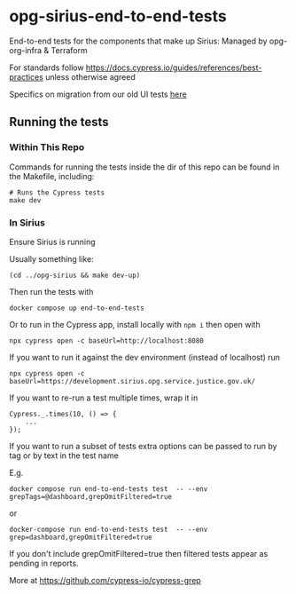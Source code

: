 # opg-sirius-end-to-end-tests

End-to-end tests for the components that make up Sirius: Managed by opg-org-infra &amp; Terraform

For standards follow https://docs.cypress.io/guides/references/best-practices unless otherwise agreed

Specifics on migration from our old UI tests [here](/docs/Migration.md)

## Running the tests

### Within This Repo

Commands for running the tests inside the dir of this repo can be found in the Makefile, including:

```shell
# Runs the Cypress tests
make dev
```

### In Sirius

Ensure Sirius is running

Usually something like:

```shell
(cd ../opg-sirius && make dev-up)
```

Then run the tests with

```shell
docker compose up end-to-end-tests
```

Or to run in the Cypress app, install locally with `npm i` then open with

```
npx cypress open -c baseUrl=http://localhost:8080
```

If you want to run it against the dev environment (instead of localhost) run

```
npx cypress open -c baseUrl=https://development.sirius.opg.service.justice.gov.uk/
```

If you want to re-run a test multiple times, wrap it in

```
Cypress._.times(10, () => {
    ...
});
```

If you want to run a subset of tests extra options can be passed to run by tag or by text in the test name

E.g.

```shell
docker compose run end-to-end-tests test  -- --env grepTags=@dashboard,grepOmitFiltered=true
```

or

```shell
docker-compose run end-to-end-tests test  -- --env grep=dashboard,grepOmitFiltered=true
```

If you don't include grepOmitFiltered=true then filtered tests appear as pending in reports.

More at https://github.com/cypress-io/cypress-grep
